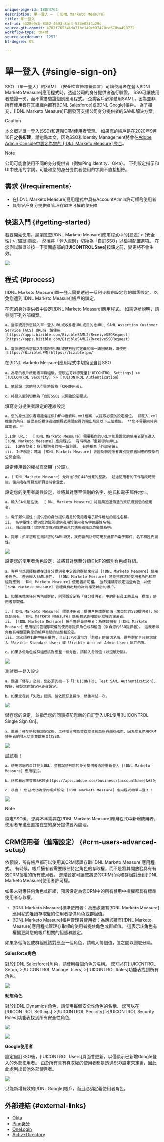 ```yaml
---
unique-page-id: 18874761
description: 單一登入 —  [!DNL Marketo Measure]
title: 單一登入
exl-id: a328e9cb-8352-4693-8a44-533e08f1a29c
source-git-commit: 4787f765348da71bc149c997470ce678ba498772
workflow-type: tm+mt
source-wordcount: '1257'
ht-degree: 0%

---
```


# 單一登入 {#single-sign-on}

SSO （單一登入）的SAML （安全性宣告標籤語言）可讓使用者在登入[!DNL Marketo Measure]應用程式時，透過公司的身分提供者進行驗證。 SSO可讓使用者驗證一次，而不需要驗證個別應用程式。 企業客戶必須使用SAML，因為並非所有使用者在其組織內都有[!DNL Salesforce]或[!DNL Google]帳戶。 為了擴充，[!DNL Marketo Measure]已開發可支援公司身分提供者的SAML解決方案。

>[!CAUTION]
>
>本文概述單一登入(SSO)和進階CRM使用者管理。 如果您的帳戶是在2020年9月10日&#x200B;**之後布建**，請忽略本文，因為SSO和Identity Management將會在[Adobe Admin Console中設定為您的 [!DNL Marketo Measure] 整合](/help/configuration-and-setup/getting-started-with-marketo-measure/marketo-measure-quick-start.md)。

>[!NOTE]
>
>公司可能會使用不同的身分提供者（例如Ping Identity、Okta）。 下列設定指示和UI中使用的字詞，可能和您的身分提供者使用的字詞不直接相符。

## 需求 {#requirements}

* 在[!DNL Marketo Measure]應用程式中具有AccountAdmin許可權的使用者
* 具有客戶身分提供者管理存取許可權的使用者

## 快速入門 {#getting-started}

若要開始使用，請瀏覽至[!DNL Marketo Measure]應用程式中的[設定] > [安全性] > [驗證]頁面。 然後將「登入型別」切換為「自訂SSO」以檢視配置選項。 在您測試驗證並按一下頁面底部的&#x200B;**[!UICONTROL Save]**&#x200B;按鈕之前，變更將不會生效。

![](assets/single-sign-on-1.png)

## 程式 {#process}

[!DNL Marketo Measure]單一登入需要透過一系列步驟來設定您的驗證設定，以免您遭到[!DNL Marketo Measure]帳戶的鎖定。

在您的身分提供者中設定[!DNL Marketo Measure]應用程式。 如需逐步說明，請參閱下列外部檔案。

    a。當系統提示您輸入單一登入URL或收件者URL或目的地URL、SAML Assertion Customer Service (ACS) URL時，請使用[https://apps.bizible.com/BizibleSAML2/ReceiveSSORequest](https://apps.bizible.com/BizibleSAML2/ReceiveSSORequest)
    
    b。當系統提示您輸入對象限制URL或應用程式定義的唯一識別碼時，請使用[https://BizibleLPM](https://biziblelpm/)

在[!DNL Marketo Measure]應用程式中切換至自訂SSO

    a。為您的帳戶啟用帳單群組後，您現在可以導覽至[!UICONTROL Settings] >>[!UICONTROL Security] >> [!UICONTROL Authentication]
    
    b。依預設，您的登入型別將設為「CRM使用者」。
    
    c。將登入型別切換為「自訂SSO」以開始設定程式。

填寫身分提供者設定的連線設定

    a。您的身分提供者可能會提供IdP中繼資料.xml檔案，以提取必要的設定欄位。 請載入.xml檔案的內容，或從身份提供者組態程式期間取得的輸出填寫以下三個欄位。 **您不需要同時完成兩者。**
    
    i.IdP URL：  [!DNL Marketo Measure] 需要指向的URL才能驗證您的使用者是否進入 [!DNL Marketo Measure] 應用程式。 有時稱為「重新導向URL」。
    ii。 IdP簽發者：身分提供者的唯一識別碼。 有時稱為「外部金鑰」。
    iii. IdP憑證：可讓 [!DNL Marketo Measure] 驗證及驗證所有識別提供者回應的簽章的公開金鑰。

設定使用者的權杖有效期（分鐘）。

    a. [!DNL Marketo Measure] 允許從1到1440分鐘的整數。 超過使用者的工作階段時間後，使用者在導覽至新頁面時會登出。

設定您的使用者屬性設定，並將其對應至個別的名字、姓氏和電子郵件地址。

    a。輸入SAML屬性後， [!DNL Marketo Measure] 將能夠透過傳遞的資訊識別您的使用者。
    
    i。電子郵件屬性：提供您的身分提供者用於使用者電子郵件地址的屬性名稱。
    ii。 名字屬性：提供您的識別提供者用於使用者名字的屬性名稱。
    iii. 姓氏屬性：提供您的識別提供者用於使用者姓氏的屬性名稱。
    
    b。提示：如果您現在測試您的SAML設定，我們會剖析您可用於此節的電子郵件、名字和姓氏屬性。

![](assets/single-sign-on-2.png)

設定您的使用者角色設定，並將其對應至分類自IdP的個別角色或群組。

    a。客戶可以選擇根據在其身分提供者中定義的群組來指派 [!DNL Marketo Measure] 使用者角色。 透過輸入SAML屬性， [!DNL Marketo Measure] 將能夠將您的使用者角色和群組對應到 [!DNL Marketo Measure] 使用者許可權。 強烈建議您設定這些角色，以便 [!DNL Marketo Measure] 管理員有足夠的許可權更新您的帳戶。
    
    b。如果未對應任何角色或群組，則預設設定為「身分提供者」中的所有員工將具有「標準」使用者存取權。
    
    i. [!DNL Marketo Measure] 標準使用者：提供角色或群組值（來自您的SSO提供者），給應該擁有 [!DNL Marketo Measure] 應用程式的唯讀存取權的使用者。
    ii。 [!DNL Marketo Measure] 帳戶管理員使用者：為應該擁有 [!DNL Marketo Measure] 應用程式管理存取權的使用者提供角色或群組值（來自您的SSO提供者）。 這表示該角色有權變更與您的帳戶相關的組態和設定。
    iii. 您必須在IdP中擁有屬性，且此IdP必須包含「群組」的確切名稱，這些群組可容納您放入「Bizible Standard User」或「Bizible Account Admin User」屬性的值。
    
    c。如果多個角色或群組應該對應至一個角色，請輸入每個值（以逗號分隔）。

![](assets/single-sign-on-3.png)

測試單一登入設定

    a。點選「儲存」之前，您必須先按一下「[!UICONTROL Test SAML Authentication]」按鈕，確認您的設定已正確設定。
    
    b。如果您看到「失敗」錯誤，請依照訊息操作，然後再試一次。

![](assets/single-sign-on-4.png)

儲存您的設定，並指示您的同事搭配您新的自訂登入URL使用[!UICONTROL Single Sign On]。

    a。重要：儲存新的驗證設定後，工作階段可能會在您導覽至新頁面後結束，因為您已停用CRM使用者的登入功能並啟用自訂SSO。

![](assets/single-sign-on-5.png)

試試看！

    a。使用您新的自訂登入URL，並嘗試使用您的身分提供者憑證重新登入 [!DNL Marketo Measure] 應用程式。
    
    b。格式看起來會像&#39;https://apps.adobe.com/business/[accountName]&#39;
    
    c。恭喜！ 您已成功為您的帳戶設定 [!DNL Marketo Measure] 應用程式的單一登入！

![](assets/single-sign-on-6.png)

>[!NOTE]
>
>設定SSO後，您將不再需要在[!DNL Marketo Measure]應用程式中新增使用者。 使用者布建應直接在您的身分提供者內處理。

## CRM使用者（進階設定） {#crm-users-advanced-setup}

依預設，所有帳戶都可以使用其CRM認證存取[!DNL Marketo Measure]應用程式。 有時候，帳戶擁有者需要限制特定角色的存取權，而不是將其開放給具有有效CRM授權的所有使用者。 進階設定可讓您將您的CRM角色和群組對應到[!DNL Marketo Measure]使用者許可權。

如果未對應任何角色或群組，預設設定為您CRM中的所有使用中授權都具有標準使用者存取權。

* [!DNL Marketo Measure]標準使用者：為應該擁有[!DNL Marketo Measure]應用程式唯讀存取權的使用者提供角色或群組值。
* [!DNL Marketo Measure]帳戶管理員使用者：為應該擁有[!DNL Marketo Measure]應用程式管理存取權的使用者提供角色或群組值。 這表示該角色有權變更與您的帳戶相關的組態和設定。

如果多個角色或群組應該對應至一個角色，請輸入每個值，值之間以逗號分隔。

**Salesforce角色**

對於[!DNL Salesforce]角色，請使用每個角色的名稱。 您可以在[!UICONTROL Setup] >[!UICONTROL Manage Users] >[!UICONTROL Roles]功能表找到所有角色。

![](assets/6.png)

**動態角色**

對於[!DNL Dynamics]角色，請使用每個安全性角色的名稱。 您可以在[!UICONTROL Settings] >[!UICONTROL Security] >[!UICONTROL Security Roles]功能表找到所有安全性角色。

![](assets/7.png)

![](assets/8.png)

**Google使用者**

設定自訂SSO後，[!UICONTROL Users]頁面會更新，以僅顯示已新增Google登入的外部使用者。 由於所有具有存取權的使用者都是透過SSO設定來定義，因此此處列出其他外部使用者。

![](assets/9.png)

只能新增有效的[!DNL Google]帳戶，而且必須定義使用者角色。

## 外部連結 {#external-links}

* [Okta](https://developer.okta.com/standards/SAML/setting_up_a_saml_application_in_okta)
* [Ping身分](https://docs.pingidentity.com:443/bundle/p1_enterpriseConfigSsoSaml_cas/page/enableAppWithoutURL.html)
* [OneLogin](https://onelogin.service-now.com/support?id=kb_article&amp;sys_id=b2c91143db109700d5505eea4b9619d5)
* [Active Directory](https://docs.microsoft.com/en-us/azure/active-directory/active-directory-saas-custom-apps)
